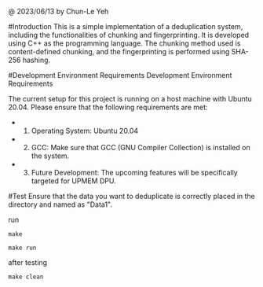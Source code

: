 @ 2023/06/13 by Chun-Le Yeh

#Introduction
This is a simple implementation of a deduplication system, including the functionalities of chunking and fingerprinting. It is developed using C++ as the programming language. The chunking method used is content-defined chunking, and the fingerprinting is performed using SHA-256 hashing.

#Development Environment Requirements
Development Environment Requirements

The current setup for this project is running on a host machine with Ubuntu 20.04. Please ensure that the following requirements are met:
* 1. Operating System: Ubuntu 20.04
* 2. GCC: Make sure that GCC (GNU Compiler Collection) is installed on the system.
* 3. Future Development: The upcoming features will be specifically targeted for UPMEM DPU.

#Test
Ensure that the data you want to deduplicate is correctly placed in the directory and named as "Data1".

run
```
make
```

```
make run
```

after testing
```
make clean
```
